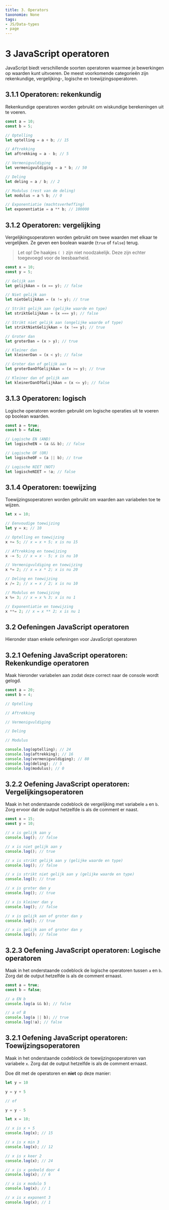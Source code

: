 ```yaml
---
title: 3. Operators
taxonomie: None
tags:
- JS/Data-types
- page
---
```


# 3 JavaScript operatoren
JavaScript biedt verschillende soorten operatoren waarmee je bewerkingen op waarden kunt uitvoeren. De meest voorkomende categorieën zijn rekenkundige, vergelijking-, logische en toewijzingsoperatoren.

## 3.1.1 Operatoren: rekenkundig
Rekenkundige operatoren worden gebruikt om wiskundige berekeningen uit te voeren.

```javascript
const a = 10;
const b = 5;

// Optelling
let optelling = a + b; // 15

// Aftrekking
let aftrekking = a - b; // 5

// Vermenigvuldiging
let vermenigvuldiging = a * b; // 50

// Deling
let deling = a / b; // 2

// Modulus (rest van de deling)
let modulus = a % b; // 0

// Exponentiatie (machtsverheffing)
let exponentiatie = a ** b; // 100000
```

## 3.1.2 Operatoren: vergelijking
Vergelijkingsoperatoren worden gebruikt om twee waarden met elkaar te vergelijken. Ze geven een boolean waarde (`true` of `false`) terug.

> Let op! De haakjes `( )` zijn niet noodzakelijk. Deze zijn echter toegevoegd voor de leesbaarheid.

```javascript
const x = 10;
const y = 5;

// Gelijk aan
let gelijkAan = (x == y); // false

// Niet gelijk aan
let nietGelijkAan = (x != y); // true

// Strikt gelijk aan (gelijke waarde en type)
let striktGelijkAan = (x === y); // false

// Strikt niet gelijk aan (ongelijke waarde of type)
let striktNietGelijkAan = (x !== y); // true

// Groter dan
let groterDan = (x > y); // true

// Kleiner dan
let kleinerDan = (x < y); // false

// Groter dan of gelijk aan
let groterDanOfGelijkAan = (x >= y); // true

// Kleiner dan of gelijk aan
let kleinerDanOfGelijkAan = (x <= y); // false
```

## 3.1.3 Operatoren: logisch
Logische operatoren worden gebruikt om logische operaties uit te voeren op boolean waarden.

```javascript
const a = true;
const b = false;

// Logische EN (AND)
let logischeEN = (a && b); // false

// Logische OF (OR)
let logischeOF = (a || b); // true

// Logische NIET (NOT)
let logischeNIET = !a; // false
```

## 3.1.4 Operatoren: toewijzing
Toewijzingsoperatoren worden gebruikt om waarden aan variabelen toe te wijzen.

```javascript
let x = 10;

// Eenvoudige toewijzing
let y = x; // 10

// Optelling en toewijzing
x += 5; // x = x + 5; x is nu 15

// Aftrekking en toewijzing
x -= 5; // x = x - 5; x is nu 10

// Vermenigvuldiging en toewijzing
x *= 2; // x = x * 2; x is nu 20

// Deling en toewijzing
x /= 2; // x = x / 2; x is nu 10

// Modulus en toewijzing
x %= 3; // x = x % 3; x is nu 1

// Exponentiatie en toewijzing
x **= 2; // x = x ** 2; x is nu 1
```

## 3.2 Oefeningen JavaScript operatoren
Hieronder staan enkele oefeningen voor JavaScript operatoren

## 3.2.1 Oefening JavaScript operatoren: Rekenkundige operatoren
Maak hieronder variabelen aan zodat deze correct naar de console wordt gelogd.

```javascript runner
const a = 20;
const b = 4;

// Optelling

// Aftrekking

// Vermenigvuldiging

// Deling

// Modulus

console.log(optelling); // 24
console.log(aftrekking); // 16
console.log(vermenigvuldiging); // 80
console.log(deling); // 5
console.log(modulus); // 0
```

## 3.2.2 Oefening JavaScript operatoren: Vergelijkingsoperatoren
Maak in het onderstaande codeblock de vergelijking met variabele `a` en `b`. Zorg ervoor dat de output hetzelfde is als de comment er naast.

```javascript runner
const x = 15;
const y = 10;

// x is gelijk aan y
console.log(); // false

// x is niet gelijk aan y
console.log(); // true

// x is strikt gelijk aan y (gelijke waarde en type)
console.log(); // false

// x is strikt niet gelijk aan y (gelijke waarde en type)
console.log(); // true

// x is groter dan y
console.log(); // true

// x is kleiner dan y
console.log(); // false

// x is gelijk aan of groter dan y
console.log(); // true

// x is gelijk aan of groter dan y
console.log(); // false
```

## 3.2.3 Oefening JavaScript operatoren: Logische operatoren
Maak in het onderstaande codeblock de logische operatoren tussen `a` en `b`. Zorg dat de output hetzelfde is als de comment ernaast.

```javascript runner
const a = true;
const b = false;

// a EN b
console.log(a && b); // false

// a of B
console.log(a || b); // true
console.log(!a); // false
```

## 3.2.1 Oefening JavaScript operatoren: Toewijzingsoperatoren
Maak in het onderstaande codeblock de toewijzingsoperatoren van variabele `x`. Zorg dat de output hetzelfde is als de comment ernaast.

Doe dit met de operatoren en **niet** op deze manier:
```javascript 
let y = 10

y = y + 5

// of

y = y - 5
```

```javascript runner
let x = 10;

// x is x + 5
console.log(x); // 15

// x is x min 3
console.log(x); // 12

// x is x keer 2
console.log(x); // 24

// x is x gedeeld door 4
console.log(x); // 6

// x is x modulo 5
console.log(x); // 1

// x is x exponent 3
console.log(x); // 1
```